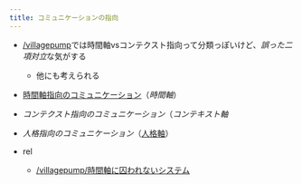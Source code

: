 ```yaml
---
title: コミュニケーションの指向
---
```


* [/villagepump](https://scrapbox.io/villagepump)では時間軸vsコンテクスト指向って分類っぽいけど、*誤った二項対立*な気がする
  
  * 他にも考えられる
* [時間軸指向のコミュニケーション](%E6%99%82%E9%96%93%E8%BB%B8%E6%8C%87%E5%90%91%E3%81%AE%E3%82%B3%E3%83%9F%E3%83%A5%E3%83%8B%E3%82%B1%E3%83%BC%E3%82%B7%E3%83%A7%E3%83%B3.md)（*時間軸*）

* *コンテクスト指向のコミュニケーション*（*コンテキスト軸*

* *人格指向のコミュニケーション*（[人格軸](%E4%BA%BA%E6%A0%BC%E8%BB%B8.md)）

* rel
  
  * [/villagepump/時間軸に囚われないシステム](https://scrapbox.io/villagepump/時間軸に囚われないシステム)
